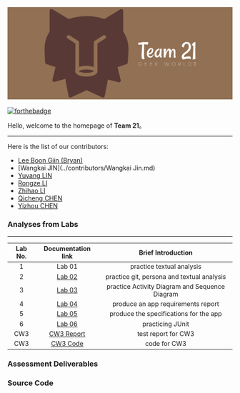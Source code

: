 ![alt](images/cover.png) 

[![forthebadge](https://forthebadge.com/images/badges/powered-by-electricity.svg)](https://forthebadge.com)			

Hello, welcome to the homepage of **Team 21**。

------

Here is the list of our contributors:

- [Lee Boon Giin (Bryan)](contributors/bryanlbg.md)
- [Wangkai JIN](../contributors/Wangkai Jin.md)
- [Yuyang LIN](contributors/yuyanglin.md)
- [Rongze LI](contributors/Rongzeli.md)
- [Zhihao LI](contributors/ZhihaoLi.md)
- [Qicheng CHEN](contributors/QichengCHEN.md)
- [Yizhou CHEN](contributors/YizhouChen.md)

### Analyses from Labs

------

| Lab No. |         Documentation link         |               Brief Introduction               |
| :-----: | :--------------------------------: | :--------------------------------------------: |
|    1    |               Lab 01               |           practice textual analysis            |
|    2    | [Lab 02](docs/Lab02/indexLab2.md)  |   practice git, persona and textual analysis   |
|    3    | [Lab 03](docs/Lab03/lab3report.md) | practice Activity Diagram and Sequence Diagram |
|    4    | [Lab 04](docs/Lab04/Lab4report.md)  |       produce an app requirements report       |
|    5    | [Lab 05](docs/Lab05/Lab05report.md) | produce the specifications for the app |
|    6     | [Lab 06](docs/Lab06/) | practicing JUnit |
| CW3 | [CW3 Report](docs/CW03/report.md) | test report for CW3 |
| CW3 | [CW3 Code](docs/CW03/src/BoCApp/test/) | code for CW3 |
### Assessment Deliverables


### Source Code


